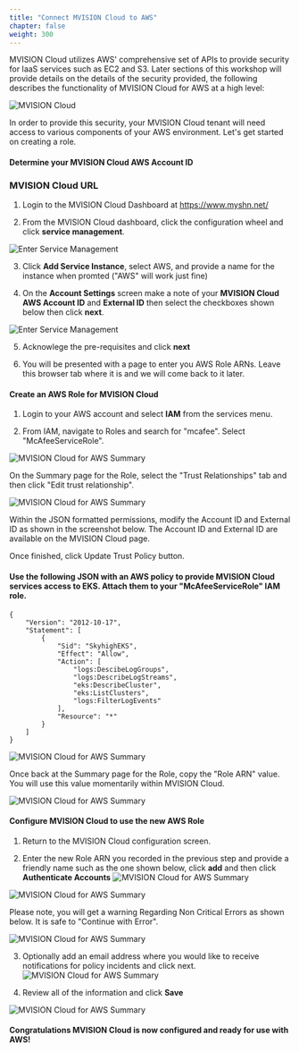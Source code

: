 ```yaml
---
title: "Connect MVISION Cloud to AWS"
chapter: false
weight: 300
---
```


MVISION Cloud utilizes AWS' comprehensive set of APIs to provide security for IaaS services such as EC2 and S3.  Later sections of this workshop will provide details on the details of the security provided, the following describes the functionality of MVISION Cloud for AWS at a high level:

![MVISION Cloud](/images/mfe/mvcforAWS.png?classes=border,shadow)

In order to provide this security, your MVISION Cloud tenant will need access to various components of your AWS environment.  Let's get started on creating a role.

#### Determine your MVISION Cloud AWS Account ID

### MVISION Cloud URL ###

1. Login to the MVISION Cloud Dashboard at https://www.myshn.net/

2. From the MVISION Cloud dashboard, click the configuration wheel and click **service management**.

  ![Enter Service Management](/images/mfe/clickservicemanagement.png?classes=border,shadow)

3.  Click **Add Service Instance**, select AWS, and provide a name for the instance when promted ("AWS" will work just fine)

4.  On the **Account Settings** screen make a note of your **MVISION Cloud AWS Account ID** and **External ID** then select the checkboxes shown below then click **next**.

  ![Enter Service Management](/images/mfe/mvcsetup01.png?classes=border,shadow)

5.  Acknowlege the pre-requisites and click **next**

6.  You will be presented with a page to enter you AWS Role ARNs.  Leave this browser tab where it is and we will come back to it later.

#### Create an AWS Role for MVISION Cloud

1.  Login to your AWS account and select **IAM** from the services menu.

2.  From IAM, navigate to Roles and search for "mcafee". Select "McAfeeServiceRole".

  ![MVISION Cloud for AWS Summary](/images/mfe/mvcsetup02.png?classes=border,shadow)

  On the Summary page for the Role, select the "Trust Relationships" tab and then click "Edit trust relationship".

![MVISION Cloud for AWS Summary](/images/mfe/mvcsetup03.png?classes=border,shadow)

Within the JSON formatted permissions, modify the Account ID and External ID as shown in the screenshot below. The Account ID and External ID are available on the MVISION Cloud page.

Once finished, click Update Trust Policy button.


#### Use the following JSON with an AWS policy to provide MVISION Cloud services access to EKS. Attach them to your "McAfeeServiceRole" IAM role. 
```
{
    "Version": "2012-10-17",
    "Statement": [
        {
            "Sid": "SkyhighEKS",
            "Effect": "Allow",
            "Action": [
                "logs:DescibeLogGroups",
                "logs:DescribeLogStreams",
                "eks:DescribeCluster",
                "eks:ListClusters",
                "logs:FilterLogEvents"
            ],
            "Resource": "*"
        }
    ]
}

```
![MVISION Cloud for AWS Summary](/images/mfe/mvcsetup04.png?classes=border,shadow)

Once back at the Summary page for the Role, copy the "Role ARN" value. You will use this value momentarily within MVISION Cloud.

![MVISION Cloud for AWS Summary](/images/mfe/mvcsetup05.png?classes=border,shadow)

#### Configure MVISION Cloud to use the new AWS Role

1.  Return to the MVISION Cloud configuration screen.

2.  Enter the new Role ARN you recorded in the previous step and provide a friendly name such as the one shown below, click **add** and then click **Authenticate Accounts**
![MVISION Cloud for AWS Summary](/images/mfe/mvcsetup06.png?classes=border,shadow)

![MVISION Cloud for AWS Summary](/images/mfe/mvcsetup07.png?classes=border,shadow)

Please note, you will get a warning Regarding Non Critical Errors as shown below. It is safe to "Continue with Error". 

![MVISION Cloud for AWS Summary](/images/mfe/mvcsetup08.png?classes=border,shadow)

3. Optionally add an email address where you would like to receive notifications for policy incidents and click next.
![MVISION Cloud for AWS Summary](/images/mfe/mvcsetup18.png?classes=border,shadow)

4.  Review all of the information and click **Save**

![MVISION Cloud for AWS Summary](/images/mfe/mvcsetup09.png?classes=border,shadow)

#### Congratulations MVISION Cloud is now configured and ready for use with AWS!

